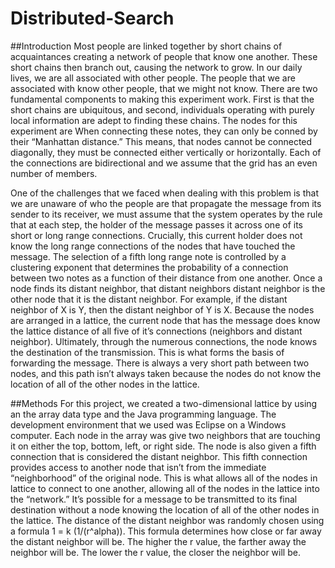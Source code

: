 Distributed-Search
==================


##Introduction
Most people are linked together by short chains of acquaintances creating a network of people that know one another. These short chains then branch out, causing the network to grow.  In our daily lives, we are all associated with other people. The people that we are associated with know other people, that we might not know. There are two fundamental components to making this experiment work. First is that the short chains are ubiquitous, and second, individuals operating with purely local information are adept to finding these chains. The nodes for this experiment are When connecting these notes, they can only be conned by their “Manhattan distance.” This means, that nodes cannot be connected diagonally, they must be connected either vertically or horizontally. Each of the connections are bidirectional and we assume that the grid has an even number of members.

One of the challenges that we faced when dealing with this problem is that we are unaware of who the people are that propagate the message from its sender to its receiver, we must assume that the system operates by the rule that at each step, the holder of the message passes it across one of its short or long range connections.  Crucially, this current holder does not know the long range connections of the nodes that have touched the message. The selection of a fifth long range note is controlled by a clustering exponent that determines the probability of a connection between two notes as a function of their distance from one another. Once a node finds its distant neighbor, that distant neighbors distant neighbor is the other node that it is the distant neighbor. For example, if the distant neighbor of X is Y, then the distant neighbor of Y is X. Because the nodes are arranged in a lattice, the current node that has the message does know the lattice distance of all five of it’s connections (neighbors and distant neighbor). Ultimately, through the numerous connections, the node knows the destination of the transmission. This is what forms the basis of forwarding the message. There is always a very short path between two nodes, and this path isn’t always taken because the nodes do not know the location of all of the other nodes in the lattice. 

##Methods
For this project, we created a two-dimensional lattice by using an the array data type and the Java programming language. The development environment that we used was Eclipse on a Windows computer. Each node in the array was give two neighbors that are touching it on either the top, bottom, left, or right side. The node is also given a fifth connection that is considered the distant neighbor. This fifth connection provides access to another node that isn’t from the immediate “neighborhood” of the original node. This is what allows all of the nodes in lattice to connect to one another, allowing all of the nodes in the lattice into the “network.” It’s possible for a message to be transmitted to its final destination without a node knowing the location of all of the other nodes in the lattice. The distance of the distant neighbor was randomly chosen using a formula 1 = k (1/(r^alpha)). This formula determines how close or far away the distant neighbor will be. The higher the r value, the farther away the neighbor will be. The lower the r value, the closer the neighbor will be.  
